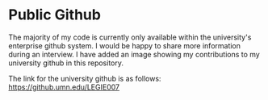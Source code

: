 # Public Github

The majority of my code is currently only available within the university's enterprise github system. I would be happy to share more information during an interview.
I have added an image showing my contributions to my university github in this repository.

The link for the university github is as follows: https://github.umn.edu/LEGIE007

